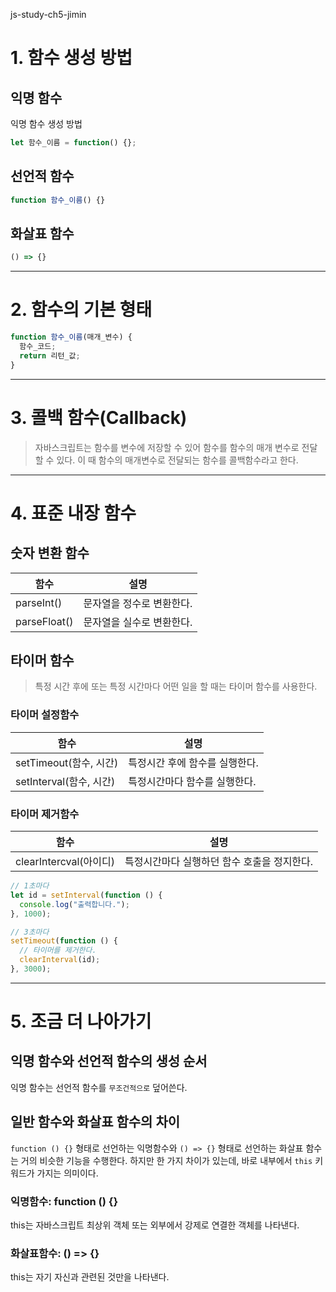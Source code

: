 js-study-ch5-jimin
# 1. 함수 생성 방법
## 익명 함수
익명 함수 생성 방법
```js
let 함수_이름 = function() {};
```
## 선언적 함수
```js
function 함수_이름() {}
```
## 화살표 함수
```js
() => {}
```

---
# 2. 함수의 기본 형태
```js
function 함수_이름(매개_변수) {
  함수_코드;
  return 리턴_값;
}
```

---
# 3. 콜백 함수(Callback)
>자바스크립트는 함수를 변수에 저장할 수 있어 함수를 함수의 매개 변수로 전달할 수 있다.
이 때 함수의 매개변수로 전달되는 함수를 콜백함수라고 한다.

---
# 4. 표준 내장 함수
## 숫자 변환 함수
|함수|설명|
|------|--------|
|parseInt()|문자열을 정수로 변환한다.|
|parseFloat()|문자열을 실수로 변환한다.|

## 타이머 함수
>특정 시간 후에 또는 특정 시간마다 어떤 일을 할 때는 타이머 함수를 사용한다.

### 타이머 설정함수
|함수|설명|
|-------|------|
|setTimeout(함수, 시간)|특정시간 후에 함수를 실행한다.|
|setInterval(함수, 시간)|특정시간마다 함수를 실행한다.|

### 타이머 제거함수
|함수|설명|
|-------|------|
|clearIntercval(아이디)|특정시간마다 실행하던 함수 호출을 정지한다.|

```js
// 1초마다
let id = setInterval(function () {
  console.log("출력합니다.");
}, 1000);

// 3초마다
setTimeout(function () {
  // 타이머를 제거한다.
  clearInterval(id);
}, 3000);
```

---
# 5. 조금 더 나아가기
## 익명 함수와 선언적 함수의 생성 순서
익명 함수는 선언적 함수를 `무조건적으로` 덮어쓴다.

## 일반 함수와 화살표 함수의 차이
`function () {}` 형태로 선언하는 익명함수와 `() => {}` 형태로 선언하는 화살표 함수는 거의 비슷한 기능을 수행한다.
하지만 한 가지 차이가 있는데, 바로 내부에서 `this` 키워드가 가지는 의미이다.
### 익명함수: function () {}
this는 자바스크립트 최상위 객체 또는 외부에서 강제로 연결한 객체를 나타낸다.
### 화살표함수: () => {}
this는 자기 자신과 관련된 것만을 나타낸다.